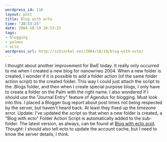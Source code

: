 ```yaml
--- 
wordpress_id: 116
layout: post
title: Blog with ecto
time: "20:53:25"
date: 2004-10-19 20:53:25
tags: 
- blogging
- palmos
- ecto
wordpress_url: http://schinckel.net/2004/10/19/blog-with-ecto/
---
```

I thought about another improvement for BwE today. It really only occurred to me when I created a new blog for nanowriwo 2004. When a new folder is created, I wonder if it is possible to add a folder action (of the same folder action script) to the created folder. This way I could just attach the script to the .Blogs folder, and then when I create special purpose blogs, I only have to create a folder on the Palm with the right name. I also wondered if I should use the "Journal Entry" feature of Agendus for blogging. Must look into this. I placed a Blogger bug report about post times not being respected by the server, but haven't heard back. At least they fixed up the timezone error. Update: I've updated the script so that when a new folder is created, a "Blog with ecto" Folder Action Script is automatically added to the sub-folder. The latest version, as always, can be found at [Blog with ecto.scpt][1]. Thought: I should also tell ecto to update the account cache, but I need to know the server details, I think. 

   [1]: http://files.schinckel.net/Blog%20with%20ecto.scpt

